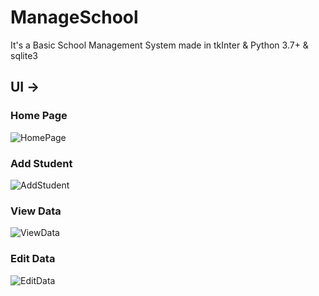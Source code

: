 # ManageSchool
It's a Basic School Management System made in tkInter & Python 3.7+ & sqlite3

## UI ->

### Home Page

![HomePage](https://user-images.githubusercontent.com/49648562/148141461-5117634a-2b7f-4726-a267-b4657ae9857f.png)


### Add Student

![AddStudent](https://user-images.githubusercontent.com/49648562/148141489-5e6da4df-9b76-4f02-be1e-58e89b66b147.png)


### View Data

![ViewData](https://user-images.githubusercontent.com/49648562/148141574-4f3a53ab-427d-45ff-9f84-bcf91347a912.png)


### Edit Data

![EditData](https://user-images.githubusercontent.com/49648562/148141617-5ca239e0-2b0e-48a0-8b34-2b84c8437218.png)
